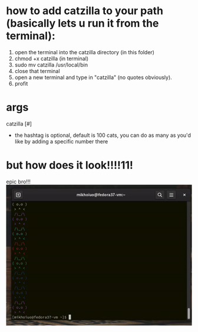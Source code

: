 # how to add catzilla to your path (basically lets u run it from the terminal):
1. open the terminal into the catzilla directory (in this folder)
2. chmod +x catzilla (in terminal)
3. sudo mv catzilla /usr/local/bin
4. close that terminal
5. open a new terminal and type in "catzilla" (no quotes obviously). 
6. profit

# args
catzilla [#]
- the hashtag is optional, default is 100 cats, you can do as many as you'd like by adding a specific number there

# but how does it look!!!!11!
epic bro!!!
![alt text: cats. so many cats](https://github.com/mikhoiuo/catzilla/blob/7bf621078855a1dbf4c71c5d2799a3764fd2561d/result-pic/result-gif.gif)
